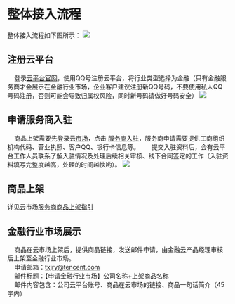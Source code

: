 # 整体接入流程
整体接入流程如下图所示：
![](https://mc.qcloudimg.com/static/img/7499d2a292c751037850fe45666c7e44/3.png)

## 注册云平台
&nbsp;&nbsp;&nbsp;&nbsp;登录[云平台官网](http://tce.fsphere.cn/)，使用QQ号注册云平台，将行业类型选择为金融（只有金融服务商才会展示在金融行业市场，企业客户建议注册新QQ号码，不要使用私人QQ号码注册，否则可能会导致归属权风险，同时新号码请做好号码安全）
![](https://mc.qcloudimg.com/static/img/993fdad3ca7416ffdf8d1732911eddac/4.png)

## 申请服务商入驻
&nbsp;&nbsp;&nbsp;&nbsp;商品上架需要先登录[云市场](http://market.tce.fsphere.cn/)，点击 [服务商入驻](http://console.tce.fsphere.cn/serviceprovider/apply)，服务商申请需要提供工商组织机构代码、营业执照、客户QQ、银行卡信息等。  
&nbsp;&nbsp;&nbsp;&nbsp;提交入驻资料后，会有云平台工作人员联系了解入驻情况及处理后续相关审核、线下合同签定的工作（入驻资料填写完整度越高，处理的时间越快哟）。
![](https://mc.qcloudimg.com/static/img/a1a7a3c03864351659af7ea6606f2d71/%7B4B42D3F3-064A-42C2-A8ED-368F6B364E4A%7D.png)    
## 商品上架

详见云市场[服务商商品上架指引](http://tce.fsphere.cn/document/product/306/3019)


## 金融行业市场展示
&nbsp;&nbsp;&nbsp;&nbsp;商品在云市场上架后，提供商品链接，发送邮件申请，由金融云产品经理审核后上架至金融行业市场。  
&nbsp;&nbsp;&nbsp;&nbsp;申请邮箱：txjry@tencent.com  
&nbsp;&nbsp;&nbsp;&nbsp;邮件标题：【申请金融行业市场】公司名称+上架商品名称  
&nbsp;&nbsp;&nbsp;&nbsp;邮件内容包含：公司云平台账号、商品在云市场的链接、商品一句话简介（45字内）

